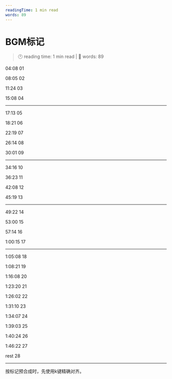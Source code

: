 ```yaml
---
readingTime: 1 min read
words: 89
---
```

# BGM标记
<!-- READING-TIME:START -->
>  🕛 reading time: 1 min read | 🔖 words: 89
<!-- READING-TIME:END -->

04:08  01

08:05 02

11:24 03

15:08 04

---

17:13 05

18:21 06

22:19 07

26:14 08

30:01 09

---

34:16 10

36:23 11

42:08 12

45:19 13

---

49:22 14

53:00 15

57:14 16

1:00:15 17

---

1:05:08 18

1:08:21 19

1:16:08 20

1:23:20 21

1:26:02 22

1:31:10 23

1:34:07 24

1:39:03 25

1:40:24 26

1:46:22 27

rest 28

---

按标记预合成时，先使用k键精确对齐。
